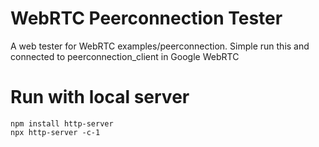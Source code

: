 # WebRTC Peerconnection Tester
A web tester for WebRTC examples/peerconnection.
Simple run this and connected to peerconnection_client in Google WebRTC

# Run with local server
```
npm install http-server
npx http-server -c-1
```